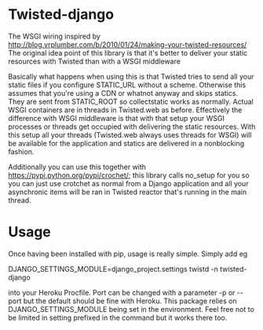 Twisted-django
=============
The WSGI wiring inspired by 
http://blog.vrplumber.com/b/2010/01/24/making-your-twisted-resources/
The original idea point of this library is that it's better to deliver your 
static resources with Twisted than with a WSGI middleware

Basically what happens when using this is that Twisted tries to send all your 
static files if you configure STATIC_URL without a scheme. Otherwise this 
assumes that you're using a CDN or whatnot anyway and skips statics. They are 
sent from STATIC_ROOT so collectstatic works as normally. Actual WSGI 
containers are in threads in Twisted.web as before. Effectively the 
difference with WSGI middleware is that with that setup your WSGI processes 
or threads get occupied with delivering the static resources. With this
setup all your threads (Twisted.web always uses threads for WSGI) will be
available for the application and statics are delivered in a nonblocking
fashion.

Additionally you can use this together with 
https://pypi.python.org/pypi/crochet/; this library calls no_setup for you
so you can just use crotchet as normal from a Django application and all your
asynchronic items will be ran in Twisted reactor that's running in the main
thread.

Usage
==============
Once having been installed with pip, usage is really simple. Simply add eg

DJANGO_SETTINGS_MODULE=django_project.settings twistd -n twisted-django

into your Heroku Procfile. Port can be changed with a parameter -p or --port 
but the default should be
fine with Heroku. This package relies on DJANGO_SETTINGS_MODULE being set in
the environment. Feel free
not to be limited in setting prefixed in the command but it works there too.

